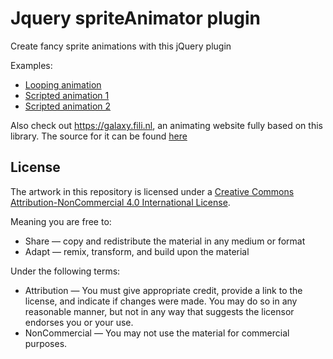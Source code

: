 # Jquery spriteAnimator plugin

Create fancy sprite animations with this jQuery plugin

Examples:
* [Looping animation](http://www.fili.nl/jquery-spriteanimator-examples/looping-animation-arcade.html)
* [Scripted animation 1](http://www.fili.nl/jquery-spriteanimator-examples/scripted-animation-ossy.html)
* [Scripted animation 2](http://www.fili.nl/jquery-spriteanimator-examples/scripted-animation-reading.html)

Also check out https://galaxy.fili.nl, an animating website fully based on this library. The source for it can be found [here](https://github.com/filidorwiese/galaxy.fili.nl)

## License ##

The artwork in this repository is licensed under a [Creative Commons Attribution-NonCommercial 4.0 International License](http://creativecommons.org/licenses/by-nc/4.0/).

Meaning you are free to:

* Share — copy and redistribute the material in any medium or format
* Adapt — remix, transform, and build upon the material

Under the following terms:

* Attribution — You must give appropriate credit, provide a link to the license, and indicate if changes were made. You may do so in any reasonable manner, but not in any way that suggests the licensor endorses you or your use.
* NonCommercial — You may not use the material for commercial purposes.
